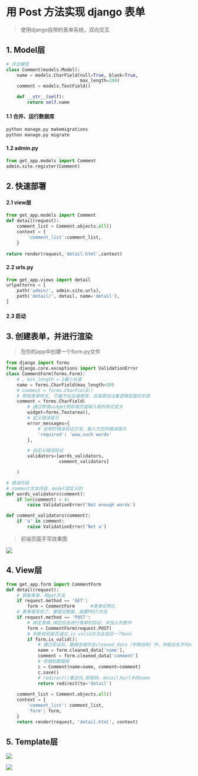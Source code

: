 # 用 Post 方法实现 django 表单

> 使用django自带的表单系统，双向交互

## 1. Model层

```python
# 评论模型
class Comment(models.Model):
    name = models.CharField(null=True, blank=True, 
                            max_length=200)
    comment = models.TextField()

    def __str__(self):
        return self.name
```

####  1.1 合并、运行数据库

```python
python manage.py makemigrations
python manage.py migrate
```

####  1.2 admin.py

```python
from get_app.models import Comment
admin.site.register(Comment)
```

## 2. 快速部署

####  2.1 view层

```python
from get_app.models import Comment
def detail(request):
	comment_list = Comment.objects.all()
    context = {
        'comment_list':comment_list,
    }
    
return render(request,'detail.html',context)
```

#### 2.2  urls.py

```python
from get_app.views import detail
urlpatterns = [
    path('admin/', admin.site.urls),
    path('detail/', detail, name='detail'),
]
```

#### 2.3 启动

## 3. 创建表单，并进行渲染

>在你的app中创建一个form.py文件

```python
from django import forms
from django.core.exceptions import ValidationError
class CommentForm(forms.Form):
    # , min_length = 2最小长度
    name = forms.CharField(max_length=50)
    # comment = forms.CharField()
    # 修改表单样式, 尽量不在后端修改，后端更加注重逻辑层面的东西
    comment = forms.CharField(
      	# 通过修改widget把前端页面输入框的样式变大
        widget=forms.Textarea(),
        # 定义错误提示
        error_messages={
            # 自带的错误验证方法，输入为空的错误提示
            'required': 'wow,such words'
        },

        # 自定义错误验证
        validators=[words_validators, 
                    comment_validators]

    )
```

```python
# 错误内容
# comment文本内容，model层定义的
def words_validators(comment):
    if len(comment) < 4:
        raise ValidationError('Not enough words')

def comment_validators(comment):
    if 'a' in comment:
        raise ValidationError('Not a')
```

> 前端页面手写效果图 

![](https://ws1.sinaimg.cn/large/aeb740d8gy1g2b9pjpt9sj20jh0cr3z3.jpg)

## 4. View层

```python
from get_app.form import CommentForm
def detail(request):
    # 获取表单，用get方法
    if request.method == 'GET':
        form = CommentForm      #表单实例化
    # 表单填写完了，要提交数据，就要POST方法
    if request.method == 'POST':
        # 绑定表单,绑定后会进行表单的验证，并加入列表中
        form = CommentForm(request.POST)
        # 判断校验是否通过,is_valid方法会返回一个bool
        if form.is_valid():
            # 通过验证后，数据会储存在cleaned_data（字典结构）中，并取出名字叫name的post信息
            name = form.cleaned_data['name'],
            comment = form.cleaned_data['comment']
            # 存储到数据库
            c = Comment(name=name, comment=comment)
            c.save()
            # redirect()重定向,即跳转，detail为url中的name
            return redirect(to='detail')
    
    comment_list = Comment.objects.all()
    context = {
        'comment_list': comment_list,
        'form': form,
    }
    return render(request, 'detail.html', context)
```

## 5. Template层

![](https://ws1.sinaimg.cn/large/aeb740d8gy1g2b9ojsk82j20qe0800tb.jpg)

![](https://ws1.sinaimg.cn/large/aeb740d8gy1g2b9orylolj20t50ak74z.jpg)

